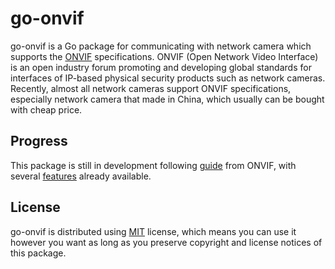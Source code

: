 # go-onvif
go-onvif is a Go package for communicating with network camera which supports the [ONVIF](http://www.onvif.org/) specifications. ONVIF (Open Network Video Interface) is an open industry forum promoting and developing global standards for interfaces of IP-based physical security products such as network cameras. Recently, almost all network cameras support ONVIF specifications, especially network camera that made in China, which usually can be bought with cheap price.

## Progress
This package is still in development following [guide](https://www.onvif.org/wp-content/uploads/2016/12/ONVIF_WG-APG-Application_Programmers_Guide-1.pdf) from ONVIF, with several [features](TODO.md) already available.

## License
go-onvif is distributed using [MIT](http://choosealicense.com/licenses/mit/) license, which means you can use it however you want as long as you preserve copyright and license notices of this package.